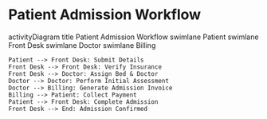 # Patient Admission Workflow

activityDiagram
    title Patient Admission Workflow
    swimlane Patient
    swimlane Front Desk
    swimlane Doctor
    swimlane Billing

    Patient --> Front Desk: Submit Details
    Front Desk --> Front Desk: Verify Insurance
    Front Desk --> Doctor: Assign Bed & Doctor
    Doctor --> Doctor: Perform Initial Assessment
    Doctor --> Billing: Generate Admission Invoice
    Billing --> Patient: Collect Payment
    Patient --> Front Desk: Complete Admission
    Front Desk --> End: Admission Confirmed
